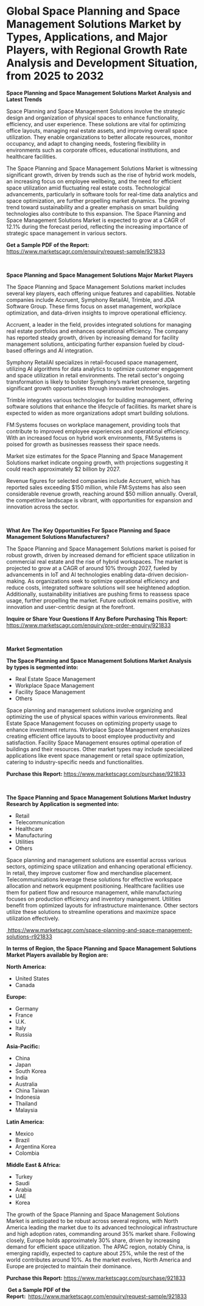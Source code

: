 <p><h1>Global Space Planning and Space Management Solutions Market by Types, Applications, and Major Players, with Regional Growth Rate Analysis and Development Situation, from 2025 to 2032</h1></p><p><strong>Space Planning and Space Management Solutions Market Analysis and Latest Trends</strong></p>
<p><p>Space Planning and Space Management Solutions involve the strategic design and organization of physical spaces to enhance functionality, efficiency, and user experience. These solutions are vital for optimizing office layouts, managing real estate assets, and improving overall space utilization. They enable organizations to better allocate resources, monitor occupancy, and adapt to changing needs, fostering flexibility in environments such as corporate offices, educational institutions, and healthcare facilities.</p><p>The Space Planning and Space Management Solutions Market is witnessing significant growth, driven by trends such as the rise of hybrid work models, an increasing focus on employee wellbeing, and the need for efficient space utilization amid fluctuating real estate costs. Technological advancements, particularly in software tools for real-time data analytics and space optimization, are further propelling market dynamics. The growing trend toward sustainability and a greater emphasis on smart building technologies also contribute to this expansion. The Space Planning and Space Management Solutions Market is expected to grow at a CAGR of 12.1% during the forecast period, reflecting the increasing importance of strategic space management in various sectors.</p></p>
<p><strong>Get a Sample PDF of the Report:&nbsp;</strong> <a href="https://www.marketscagr.com/enquiry/request-sample/921833?utm_campaign=3369&utm_medium=2&utm_source=Github&utm_content=ia&utm_term=18042025&utm_id=space-planning-and-space-management-solutions">https://www.marketscagr.com/enquiry/request-sample/921833</a></p>
<p>&nbsp;</p>
<p><strong>Space Planning and Space Management Solutions Major Market Players</strong></p>
<p><p>The Space Planning and Space Management Solutions market includes several key players, each offering unique features and capabilities. Notable companies include Accruent, Symphony RetailAI, Trimble, and JDA Software Group. These firms focus on asset management, workplace optimization, and data-driven insights to improve operational efficiency.</p><p>Accruent, a leader in the field, provides integrated solutions for managing real estate portfolios and enhances operational efficiency. The company has reported steady growth, driven by increasing demand for facility management solutions, anticipating further expansion fueled by cloud-based offerings and AI integration. </p><p>Symphony RetailAI specializes in retail-focused space management, utilizing AI algorithms for data analytics to optimize customer engagement and space utilization in retail environments. The retail sector's ongoing transformation is likely to bolster Symphony’s market presence, targeting significant growth opportunities through innovative technologies.</p><p>Trimble integrates various technologies for building management, offering software solutions that enhance the lifecycle of facilities. Its market share is expected to widen as more organizations adopt smart building solutions. </p><p>FM:Systems focuses on workplace management, providing tools that contribute to improved employee experiences and operational efficiency. With an increased focus on hybrid work environments, FM:Systems is poised for growth as businesses reassess their space needs.</p><p>Market size estimates for the Space Planning and Space Management Solutions market indicate ongoing growth, with projections suggesting it could reach approximately $2 billion by 2027. </p><p>Revenue figures for selected companies include Accruent, which has reported sales exceeding $150 million, while FM:Systems has also seen considerable revenue growth, reaching around $50 million annually. Overall, the competitive landscape is vibrant, with opportunities for expansion and innovation across the sector.</p></p>
<p>&nbsp;</p>
<p><strong>What Are The Key Opportunities For Space Planning and Space Management Solutions Manufacturers?</strong></p>
<p><p>The Space Planning and Space Management Solutions market is poised for robust growth, driven by increased demand for efficient space utilization in commercial real estate and the rise of hybrid workspaces. The market is projected to grow at a CAGR of around 10% through 2027, fueled by advancements in IoT and AI technologies enabling data-driven decision-making. As organizations seek to optimize operational efficiency and reduce costs, integrated software solutions will see heightened adoption. Additionally, sustainability initiatives are pushing firms to reassess space usage, further propelling the market. Future outlook remains positive, with innovation and user-centric design at the forefront.</p></p>
<p><strong>Inquire or Share Your Questions If Any Before Purchasing This Report:</strong> <a href="https://www.marketscagr.com/enquiry/pre-order-enquiry/921833?utm_campaign=3369&utm_medium=2&utm_source=Github&utm_content=ia&utm_term=18042025&utm_id=space-planning-and-space-management-solutions">https://www.marketscagr.com/enquiry/pre-order-enquiry/921833</a></p>
<p>&nbsp;</p>
<p><strong>Market Segmentation</strong></p>
<p><strong>The Space Planning and Space Management Solutions Market Analysis by types is segmented into:</strong></p>
<p><ul><li>Real Estate Space Management</li><li>Workplace Space Management</li><li>Facility Space Management</li><li>Others</li></ul></p>
<p><p>Space planning and management solutions involve organizing and optimizing the use of physical spaces within various environments. Real Estate Space Management focuses on optimizing property usage to enhance investment returns. Workplace Space Management emphasizes creating efficient office layouts to boost employee productivity and satisfaction. Facility Space Management ensures optimal operation of buildings and their resources. Other market types may include specialized applications like event space management or retail space optimization, catering to industry-specific needs and functionalities.</p></p>
<p><strong>Purchase this Report:&nbsp;</strong><a href="https://www.marketscagr.com/purchase/921833?utm_campaign=3369&utm_medium=2&utm_source=Github&utm_content=ia&utm_term=18042025&utm_id=space-planning-and-space-management-solutions">https://www.marketscagr.com/purchase/921833</a></p>
<p>&nbsp;</p>
<p><strong>The Space Planning and Space Management Solutions Market Industry Research by Application is segmented into:</strong></p>
<p><ul><li>Retail</li><li>Telecommunication</li><li>Healthcare</li><li>Manufacturing</li><li>Utilities</li><li>Others</li></ul></p>
<p><p>Space planning and management solutions are essential across various sectors, optimizing space utilization and enhancing operational efficiency. In retail, they improve customer flow and merchandise placement. Telecommunications leverage these solutions for effective workspace allocation and network equipment positioning. Healthcare facilities use them for patient flow and resource management, while manufacturing focuses on production efficiency and inventory management. Utilities benefit from optimized layouts for infrastructure maintenance. Other sectors utilize these solutions to streamline operations and maximize space utilization effectively.</p></p>
<p><a href="https://www.marketscagr.com/space-planning-and-space-management-solutions-r921833?utm_campaign=3369&utm_medium=2&utm_source=Github&utm_content=ia&utm_term=18042025&utm_id=space-planning-and-space-management-solutions">&nbsp;https://www.marketscagr.com/space-planning-and-space-management-solutions-r921833</a></p>
<p><strong>In terms of Region, the Space Planning and Space Management Solutions Market Players available by Region are:</strong></p>
<p>
    <p> <strong> North America: </strong>
        <ul>
            <li>United States</li>
            <li>Canada</li>
        </ul>
        </p> 
    <p> <strong> Europe: </strong>
        <ul>
            <li>Germany</li>
            <li>France</li>
            <li>U.K.</li>
            <li>Italy</li>
            <li>Russia</li>
        </ul>
        </p> 
    <p> <strong> Asia-Pacific: </strong>
        <ul>
            <li>China</li>
            <li>Japan</li>
            <li>South Korea</li>
            <li>India</li>
            <li>Australia</li>
            <li>China Taiwan</li>
            <li>Indonesia</li>
            <li>Thailand</li>
            <li>Malaysia</li>
        </ul>
        </p> 
    <p> <strong> Latin America: </strong>
        <ul>
            <li>Mexico</li>
            <li>Brazil</li>
            <li>Argentina Korea</li>
            <li>Colombia</li>
        </ul>
        </p> 
    <p> <strong> Middle East & Africa: </strong>
        <ul>
            <li>Turkey</li>
            <li>Saudi</li>
            <li>Arabia</li>
            <li>UAE</li>
            <li>Korea</li>
        </ul>
    </p>
    </p>
<p><p>The growth of the Space Planning and Space Management Solutions Market is anticipated to be robust across several regions, with North America leading the market due to its advanced technological infrastructure and high adoption rates, commanding around 35% market share. Following closely, Europe holds approximately 30% share, driven by increasing demand for efficient space utilization. The APAC region, notably China, is emerging rapidly, expected to capture about 25%, while the rest of the world contributes around 10%. As the market evolves, North America and Europe are projected to maintain their dominance.</p></p>
<p><strong>Purchase this Report: </strong><a href="https://www.marketscagr.com/purchase/921833?utm_campaign=3369&utm_medium=2&utm_source=Github&utm_content=ia&utm_term=18042025&utm_id=space-planning-and-space-management-solutions">https://www.marketscagr.com/purchase/921833</a></p>
<p>&nbsp;<strong>Get a Sample PDF of the Report:&nbsp;&nbsp;</strong><a href="https://www.marketscagr.com/enquiry/request-sample/921833?utm_campaign=3369&utm_medium=2&utm_source=Github&utm_content=ia&utm_term=18042025&utm_id=space-planning-and-space-management-solutions">https://www.marketscagr.com/enquiry/request-sample/921833</a></p>
<p><strong></strong></p>
<p><p></p><p></p><p></p></p>